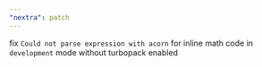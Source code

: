 ```yaml
---
"nextra": patch
---
```


fix `Could not parse expression with acorn` for inline math code in `development` mode without turbopack enabled

